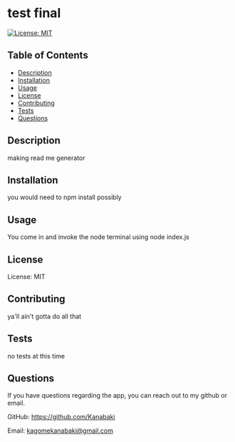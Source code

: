
  # test final
[![License: MIT](https://img.shields.io/badge/License-MIT-yellow.svg)](https://opensource.org/licenses/MIT)
  ## Table of Contents
- [Description](#description)
- [Installation](#installation)
- [Usage](#usage)
- [License](#license)
- [Contributing](#contributing)
- [Tests](#tests)
- [Questions](#questions)

## Description 
making read me generator

## Installation
you would need to npm install possibly

## Usage
You come in and invoke the node terminal using node index.js

## License
License: MIT

## Contributing 
ya'll ain't gotta do all that

## Tests 
no tests at this time

## Questions 
If you have questions regarding the app, you can reach out to my github or email.

GitHub: https://github.com/Kanabaki

Email: kagomekanabaki@gmail.com

